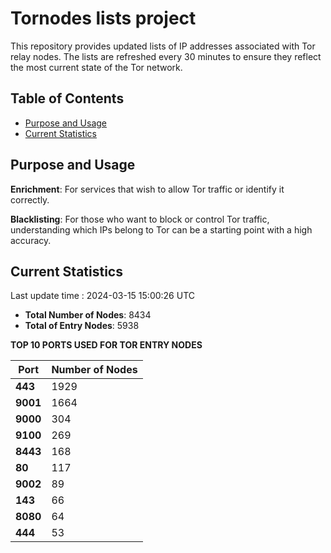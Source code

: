 # Tornodes lists project

This repository provides updated lists of IP addresses associated with Tor relay nodes. The lists are refreshed every 30 minutes to ensure they reflect the most current state of the Tor network.

## Table of Contents

- [Purpose and Usage](#purpose-and-usage)
- [Current Statistics](#current-statistics)


## Purpose and Usage

**Enrichment**: For services that wish to allow Tor traffic or identify it correctly.

**Blacklisting**: For those who want to block or control Tor traffic, understanding which IPs belong to Tor can be a starting point with a high accuracy.

## Current Statistics

Last update time : 2024-03-15 15:00:26 UTC

- **Total Number of Nodes**: 8434
- **Total of Entry Nodes**: 5938

**TOP 10 PORTS USED FOR TOR ENTRY NODES**

| **Port** | **Number of Nodes** |
|------|-----------------|
| **443**   | 1929  |
| **9001**   | 1664  |
| **9000**   | 304  |
| **9100**   | 269  |
| **8443**   | 168  |
| **80**   | 117  |
| **9002**   | 89  |
| **143**   | 66  |
| **8080**   | 64  |
| **444**   | 53  |

